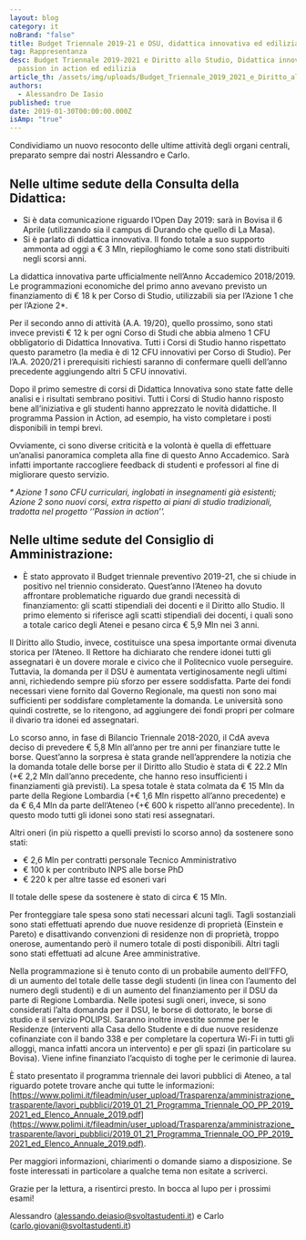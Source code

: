 ```yaml
---
layout: blog
category: it
noBrand: "false"
title: Budget Triennale 2019-21 e DSU, didattica innovativa ed edilizia
tag: Rappresentanza
desc: Budget Triennale 2019-2021 e Diritto allo Studio, Didattica innovativa e
  passion in action ed edilizia
article_th: /assets/img/uploads/Budget_Triennale_2019_2021_e_Diritto_allo_Studio_Didattica_innovativa.jpg
authors:
  - Alessandro De Iasio
published: true
date: 2019-01-30T00:00:00.000Z
isAmp: "true"
---
```

Condividiamo un nuovo resoconto delle ultime attività degli organi centrali, preparato sempre dai nostri Alessandro e Carlo.

## Nelle ultime sedute della Consulta della Didattica:
* Si è data comunicazione riguardo l’Open Day 2019: sarà in Bovisa il 6 Aprile (utilizzando sia il campus di Durando che quello di La Masa).
* Si è parlato di didattica innovativa. Il fondo totale a suo supporto ammonta ad oggi a € 3 Mln, riepiloghiamo le come sono stati distribuiti negli scorsi anni.

La didattica innovativa parte ufficialmente nell’Anno Accademico 2018/2019. Le programmazioni economiche del primo anno avevano previsto un finanziamento di € 18 k per Corso di Studio, utilizzabili sia per l’Azione 1 che per l’Azione 2*.

Per il secondo anno di attività (A.A. 19/20), quello prossimo, sono stati invece previsti € 12 k per ogni Corso di Studi che abbia almeno 1 CFU obbligatorio di Didattica Innovativa. Tutti i Corsi di Studio hanno rispettato questo parametro (la media è di 12 CFU innovativi per Corso di Studio). Per l’A.A. 2020/21 i prerequisiti richiesti saranno di confermare quelli dell’anno precedente aggiungendo altri 5 CFU innovativi.

Dopo il primo semestre di corsi di Didattica Innovativa sono state fatte delle analisi e i risultati sembrano positivi. Tutti i Corsi di Studio hanno risposto bene all’iniziativa e gli studenti hanno apprezzato le novità didattiche. Il programma Passion in Action, ad esempio, ha visto completare i posti disponibili in tempi brevi.

Ovviamente, ci sono diverse criticità e la volontà è quella di effettuare un’analisi panoramica completa alla fine di questo Anno Accademico. Sarà infatti importante raccogliere feedback di studenti e professori al fine di migliorare questo servizio.

_\* Azione 1 sono CFU curriculari, inglobati in insegnamenti già esistenti; Azione 2 sono nuovi corsi, extra rispetto ai piani di studio tradizionali, tradotta nel progetto ‘’Passion in action’’._

## Nelle ultime sedute del Consiglio di Amministrazione:
* È stato approvato il Budget triennale preventivo 2019-21, che si chiude in positivo nel triennio considerato. Quest’anno l’Ateneo ha dovuto affrontare problematiche riguardo due grandi necessità di finanziamento: gli scatti stipendiali dei docenti e il Diritto allo Studio. Il primo elemento si riferisce agli scatti stipendiali dei docenti, i quali sono a totale carico degli Atenei e pesano circa € 5,9 Mln nei 3 anni.

Il Diritto allo Studio, invece, costituisce una spesa importante ormai divenuta storica per l’Ateneo. Il Rettore ha dichiarato che rendere idonei tutti gli assegnatari è un dovere morale e civico che il Politecnico vuole perseguire. Tuttavia, la domanda per il DSU è aumentata vertiginosamente negli ultimi anni, richiedendo sempre più sforzo per essere soddisfatta. Parte dei fondi necessari viene fornito dal Governo Regionale, ma questi non sono mai sufficienti per soddisfare completamente la domanda. Le università sono quindi costrette, se lo ritengono, ad aggiungere dei fondi propri per colmare il divario tra idonei ed assegnatari.

Lo scorso anno, in fase di Bilancio Triennale 2018-2020, il CdA aveva deciso di prevedere € 5,8 Mln all’anno per tre anni per finanziare tutte le borse. Quest’anno la sorpresa è stata grande nell’apprendere la notizia che la domanda totale delle borse per il Diritto allo Studio è stata di € 22.2 Mln (+€ 2,2 Mln dall’anno precedente, che hanno reso insufficienti i finanziamenti già previsti). La spesa totale è stata colmata da € 15 Mln da parte della Regione Lombardia (+€ 1,6 Mln rispetto all’anno precedente) e da € 6,4 Mln da parte dell’Ateneo (+€ 600 k rispetto all’anno precedente). In questo modo tutti gli idonei sono stati resi assegnatari.

Altri oneri (in più rispetto a quelli previsti lo scorso anno) da sostenere sono stati:
* € 2,6 Mln per contratti personale Tecnico Amministrativo
* € 100 k per contributo INPS alle borse PhD
* € 220 k per altre tasse ed esoneri vari

Il totale delle spese da sostenere è stato di circa € 15 Mln.

Per fronteggiare tale spesa sono stati necessari alcuni tagli. Tagli sostanziali sono stati effettuati aprendo due nuove residenze di proprietà (Einstein e Pareto) e disattivando convenzioni di residenze non di proprietà, troppo onerose, aumentando però il numero totale di posti disponibili. Altri tagli sono stati effettuati ad alcune Aree amministrative.

Nella programmazione si è tenuto conto di un probabile aumento dell’FFO, di un aumento del totale delle tasse degli studenti (in linea con l’aumento del numero degli studenti) e di un aumento del finanziamento per il DSU da parte di Regione Lombardia. Nelle ipotesi sugli oneri, invece, si sono considerati l’alta domanda per il DSU, le borse di dottorato, le borse di studio e il servizio POLIPSI. Saranno inoltre investite somme per le Residenze (interventi alla Casa dello Studente e di due nuove residenze cofinanziate con il bando 338 e per completare la copertura Wi-Fi in tutti gli alloggi, manca infatti ancora un intervento) e per gli spazi (in particolare su Bovisa). Viene infine finanziato l’acquisto di toghe per le cerimonie di laurea.

È stato presentato il programma triennale dei lavori pubblici di Ateneo, a tal riguardo potete trovare anche qui tutte le informazioni: [https://www.polimi.it/fileadmin/user_upload/Trasparenza/amministrazione_trasparente/lavori_pubblici/2019_01_21_Programma_Triennale_OO_PP_2019_2021_ed_Elenco_Annuale_2019.pdf](https://www.polimi.it/fileadmin/user_upload/Trasparenza/amministrazione_trasparente/lavori_pubblici/2019_01_21_Programma_Triennale_OO_PP_2019_2021_ed_Elenco_Annuale_2019.pdf).

Per maggiori informazioni, chiarimenti o domande siamo a disposizione. Se foste interessati in particolare a qualche tema non esitate a scriverci.

Grazie per la lettura, a risentirci presto. In bocca al lupo per i prossimi esami!

Alessandro ([alessando.deiasio@svoltastudenti.it](mailto:alessando.deiasio@svoltastudenti.it)) e Carlo ([carlo.giovani@svoltastudenti.it](carlo.giovani@svoltastudenti.it))
